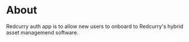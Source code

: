 # About
Redcurry auth app is to allow new users to onboard to Redcurry's hybrid asset managemend software.